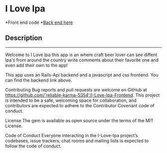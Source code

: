 # I Love Ipa
*Front end code 
*[Back end here](https://github.com/kurwitz3/Backend)

## Description
***

Welcome to I Love Ipa this app is an where craft beer lover can see diffent Ipa's from around the country
write comments about their favorite one and even add their own to the app!

This app uses an Rails-Api backend and a javascript and css frontend. You can find the backend link above.

Contributing Bug reports and pull requests are welcome on GitHub at https://github.com/'reliable-karma-5354'/I-Love-Ipa-Frontend. This project is intended to be a safe, welcoming space for collaboration, and contributors are expected to adhere to the Contributor Covenant code of conduct.

License The gem is available as open source under the terms of the MIT License.

Code of Conduct Everyone interacting in the I-Love-Ipa project’s codebases, issue trackers, chat rooms and mailing lists is expected to follow the code of conduct.



